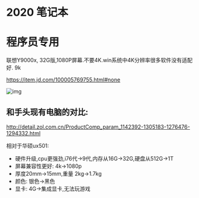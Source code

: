 # 2020 笔记本

# 程序员专用

联想Y9000x, 32G版,1080P屏幕.不要4K.win系统中4K分辨率很多软件没有适配好.  9k

https://item.jd.com/100005769755.html#none

![img](https://pic2.zhimg.com/80/v2-b3a2cb5a91d3cd7f2133adca1b14a9e4_720w.jpg)

## 和手头现有电脑的对比:

http://detail.zol.com.cn/ProductComp_param_1142392-1305183-1276476-1294332.html

相对于华硕ux501:

* 硬件升级,cpu更强劲,i76代->9代,内存从16G->32G,硬盘从512G->1T
* 屏幕兼容性更好: 4k->1080p
* 厚度20mm->15mm,重量 2kg->1.7kg
* 颜色: 银色->黑色
* 显卡: 4G->集成显卡,无法玩游戏



